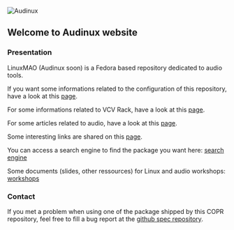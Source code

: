 ![Audinux](images/AudinuxBanner.png)

## Welcome to Audinux website

### Presentation

LinuxMAO (Audinux soon) is a Fedora based repository dedicated to audio tools.

If you want some informations related to the configuration of this repository, have a look at this [page](pages/configuration.md).

For some informations related to VCV Rack, have a look at this [page](pages/vcvrack.md).

For some articles related to audio, have a look at this [page](articles/articles.md).

Some interesting links are shared on this [page](pages/links.md).

You can access a search engine to find the package you want here: [search engine](packages/index.html)

Some documents (slides, other ressources) for Linux and audio workshops: [workshops](pages/workshops.html)

### Contact

If you met a problem when using one of the package shipped by this COPR repository, feel free to fill a bug report at the [github spec repository](https://github.com/ycollet/fedora-spec).
